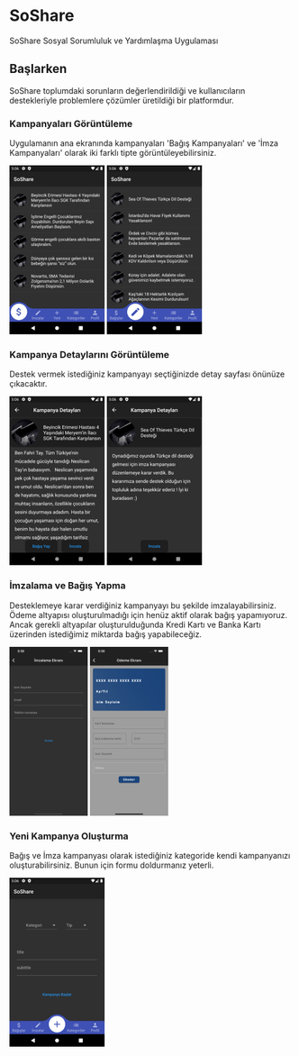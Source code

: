 # SoShare
SoShare Sosyal Sorumluluk ve Yardımlaşma Uygulaması

## Başlarken

SoShare toplumdaki sorunların değerlendirildiği ve kullanıcıların destekleriyle problemlere çözümler üretildiği bir platformdur.

### Kampanyaları Görüntüleme

Uygulamanın ana ekranında kampanyaları 'Bağış Kampanyaları' ve 'İmza Kampanyaları' olarak iki farklı tipte görüntüleyebilirsiniz.

![bagislar](https://github.com/fehmivelioglu/SoShare/blob/master/img/bagislar.png)
![imzalar](https://github.com/fehmivelioglu/SoShare/blob/master/img/imzalar.png)

### Kampanya Detaylarını Görüntüleme

Destek vermek istediğiniz kampanyayı seçtiğinizde detay sayfası önünüze çıkacaktır. 

![kampanya_detay1](https://github.com/fehmivelioglu/SoShare/blob/master/img/kampanya-detay1.png)
![kampanya_detay2](https://github.com/fehmivelioglu/SoShare/blob/master/img/kampanya-detay2.png)

### İmzalama ve Bağış Yapma


Desteklemeye karar verdiğiniz kampanyayı bu şekilde imzalayabilirsiniz. Ödeme altyapısı oluşturulmadığı için henüz aktif olarak bağış yapamıyoruz. Ancak gerekli altyapılar oluşturulduğunda Kredi Kartı ve Banka Kartı üzerinden istediğimiz miktarda bağış yapabileceğiz.


![imza](https://github.com/fehmivelioglu/SoShare/blob/master/img/imza.png)
![bagis](https://github.com/fehmivelioglu/SoShare/blob/master/img/bagis.png)

### Yeni Kampanya Oluşturma


Bağış ve İmza kampanyası olarak istediğiniz kategoride kendi kampanyanızı oluşturabilirsiniz. Bunun için formu doldurmanız yeterli.


![imza](https://github.com/fehmivelioglu/SoShare/blob/master/img/yeni.png)
